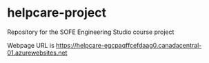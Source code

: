 # helpcare-project
 Repository for the SOFE Engineering Studio course project

Webpage URL is https://helpcare-egcpaqffcefdaag0.canadacentral-01.azurewebsites.net 